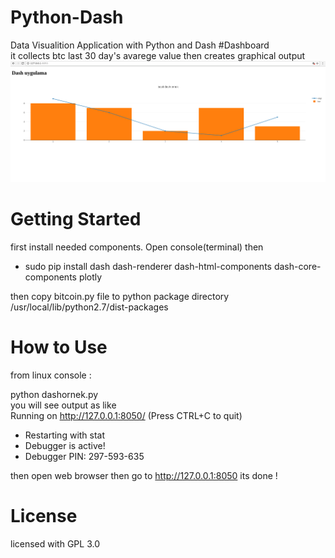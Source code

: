 # Python-Dash
Data Visualition Application with Python and Dash #Dashboard </br>
it collects btc last 30 day's avarege value then creates graphical output 
![picture](grafik.png)
# Getting Started 
first install needed components. 
Open console(terminal) then 
- sudo pip install dash dash-renderer dash-html-components dash-core-components plotly </br>

then copy bitcoin.py file  to python package directory /usr/local/lib/python2.7/dist-packages

# How to Use 
from linux console : 

python dashornek.py </br>
you will see output as like </br>
Running on http://127.0.0.1:8050/ (Press CTRL+C to quit) </br>
 * Restarting with stat </br>
 * Debugger is active! </br>
 * Debugger PIN: 297-593-635 </br>
 
 then open web browser then go to http://127.0.0.1:8050 its done ! 
 
 
 # License 
 licensed with GPL 3.0 



